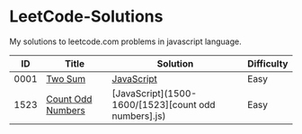 # LeetCode-Solutions

My solutions to leetcode.com problems in javascript language.

| ID   | Title                                                                                      | Solution                                             | Difficulty |
| ---- | ------------------------------------------------------------------------------------------ | ---------------------------------------------------- | ---------- |
| 0001 | [Two Sum](https://leetcode.com/problems/two-sum/)                                          | [JavaScript](1-100/[001][two-sum].js)                | Easy       |
| 1523 | [Count Odd Numbers](https://leetcode.com/problems/count-odd-numbers-in-an-interval-range/) | [JavaScript](1500-1600/[1523][count odd numbers].js) | Easy       |
